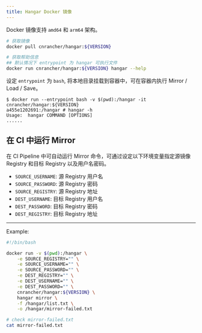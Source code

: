 ```yaml
---
title: Hangar Docker 镜像
---
```


Docker 镜像支持 `amd64` 和 `arm64` 架构。

```sh
# 获取镜像
docker pull cnrancher/hangar:${VERSION}

# 获取帮助信息
## 默认情况下 entrypoint 为 hangar 可执行文件
docker run cnrancher/hangar:${VERSION} hangar --help
```

设定 `entrypoint` 为 `bash`, 将本地目录挂载到容器中，可在容器内执行 Mirror / Load / Save。

```console
$ docker run --entrypoint bash -v $(pwd):/hangar -it cnrancher/hangar:${VERSION}
a455e1202691:/hangar # hangar -h
Usage:	hangar COMMAND [OPTIONS]
......
```

## 在 CI 中运行 Mirror

在 CI Pipeline 中可自动运行 Mirror 命令，可通过设定以下环境变量指定源镜像 Registry 和目标 Registry 以及用户名密码。

- `SOURCE_USERNAME`: 源 Registry 用户名
- `SOURCE_PASSWORD`: 源 Registry 密码
- `SOURCE_REGISTRY`: 源 Registry 地址
- `DEST_USERNAME`: 目标 Registry 用户名
- `DEST_PASSWORD`: 目标 Registry 密码
- `DEST_REGISTRY`: 目标 Registry 地址

----

Example:

```bash
#!/bin/bash

docker run -v $(pwd):/hangar \
    -e SOURCE_REGISTRY="" \
    -e SOURCE_USERNAME="" \
    -e SOURCE_PASSWORD="" \
    -e DEST_REGISTRY="" \
    -e DEST_USERNAME="" \
    -e DEST_PASSWORD="" \
    cnrancher/hangar:${VERSION} \
    hangar mirror \
    -f /hangar/list.txt \
    -o /hangar/mirror-failed.txt

# check mirror-failed.txt
cat mirror-failed.txt
```
